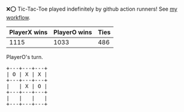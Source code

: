 :x::o: Tic-Tac-Toe played indefinitely by github action runners! See [my workflow](.github/workflows/play.yaml).

|PlayerX wins|PlayerO wins|Ties|
|-|-|-|
|1115|1033|486|

PlayerO's turn.

<pre>
+---+---+---+
| O | X | X |
+---+---+---+
|   | X | O |
+---+---+---+
|   |   |   |
+---+---+---+
</pre>